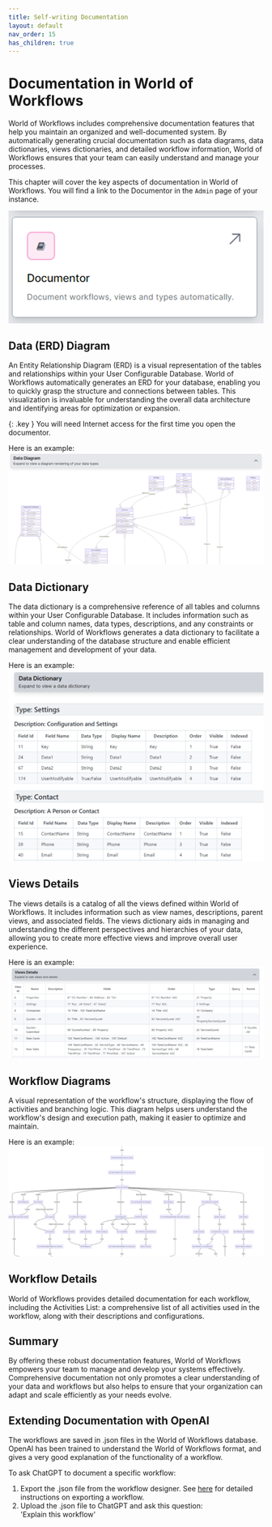 ```yaml
---
title: Self-writing Documentation
layout: default
nav_order: 15
has_children: true
---
```


# Documentation in World of Workflows

World of Workflows includes comprehensive documentation features that help you maintain an organized and well-documented system. By automatically generating crucial documentation such as data diagrams, data dictionaries, views dictionaries, and detailed workflow information, World of Workflows ensures that your team can easily understand and manage your processes.

This chapter will cover the key aspects of documentation in World of Workflows.  You will find a link to the Documentor in the `Admin` page of your instance.

![](../images/2024-08-06-14-40-40.png)


## Data (ERD) Diagram

An Entity Relationship Diagram (ERD) is a visual representation of the tables and relationships within your User Configurable Database. World of Workflows automatically generates an ERD for your database, enabling you to quickly grasp the structure and connections between tables. This visualization is invaluable for understanding the overall data architecture and identifying areas for optimization or expansion.  

{: .key }
You will need Internet access for the first time you open the documentor.  

Here is an example:
![](../images/2024-08-06-14-41-47.png)

## Data Dictionary

The data dictionary is a comprehensive reference of all tables and columns within your User Configurable Database. It includes information such as table and column names, data types, descriptions, and any constraints or relationships. World of Workflows generates a data dictionary to facilitate a clear understanding of the database structure and enable efficient management and development of your data.

Here is an example:
![](../images/2024-08-06-14-42-18.png)

## Views Details

The views details is a catalog of all the views defined within World of Workflows. It includes information such as view names, descriptions, parent views, and associated fields. The views dictionary aids in managing and understanding the different perspectives and hierarchies of your data, allowing you to create more effective views and improve overall user experience.

Here is an example:
![](../images/2024-08-06-14-43-07.png)

## Workflow Diagrams

A visual representation of the workflow's structure, displaying the flow of activities and branching logic. This diagram helps users understand the workflow's design and execution path, making it easier to optimize and maintain.

Here is an example:
![](../images/2024-08-06-14-43-45.png)

## Workflow Details

World of Workflows provides detailed documentation for each workflow, including the Activities List: a comprehensive list of all activities used in the workflow, along with their descriptions and configurations.


## Summary

By offering these robust documentation features, World of Workflows empowers your team to manage and develop your systems effectively. Comprehensive documentation not only promotes a clear understanding of your data and workflows but also helps to ensure that your organization can adapt and scale efficiently as your needs evolve.

## Extending Documentation with OpenAI

The workflows are saved in .json files in the World of Workflows database.  OpenAI has been trained to understand the World of Workflows format, and gives a very good explanation of the functionality of a workflow.

To ask ChatGPT to document a specific workflow:
1. Export the .json file from the workflow designer.  See [here](../10_ManagingWorkflows/duplicatingWorkflows.html) for detailed instructions on exporting a workflow.
2. Upload the .json file to ChatGPT and ask this question:  
    'Explain this workflow'

